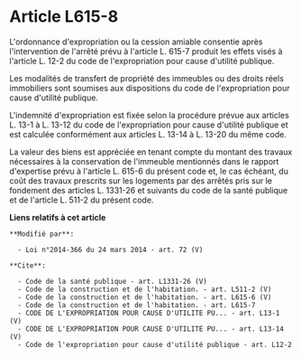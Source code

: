 # Article L615-8

L'ordonnance d'expropriation ou la cession amiable consentie après l'intervention de l'arrêté prévu à l'article L. 615-7
produit les effets visés à l'article L. 12-2 du code de l'expropriation pour cause d'utilité publique. 

Les modalités de transfert de propriété des immeubles ou des droits réels immobiliers sont soumises aux dispositions du code
de l'expropriation pour cause d'utilité publique. 

L'indemnité d'expropriation est fixée selon la procédure prévue aux articles L. 13-1 à L. 13-12 du code de l'expropriation
pour cause d'utilité publique et est calculée conformément aux articles L. 13-14 à L. 13-20 du même code. 

La valeur des biens est appréciée en tenant compte du montant des travaux nécessaires à la conservation de l'immeuble
mentionnés dans le rapport d'expertise prévu à l'article L. 615-6 du présent code et, le cas échéant, du coût des travaux
prescrits sur les logements par des arrêtés pris sur le fondement des articles L. 1331-26 et suivants du code de la santé
publique et de l'article L. 511-2 du présent code.

**Liens relatifs à cet article**

	**Modifié par**:

	  - Loi n°2014-366 du 24 mars 2014 - art. 72 (V)

	**Cite**:

	  - Code de la santé publique - art. L1331-26 (V)
	  - Code de la construction et de l'habitation. - art. L511-2 (V)
	  - Code de la construction et de l'habitation. - art. L615-6 (V)
	  - Code de la construction et de l'habitation. - art. L615-7
	  - CODE DE L'EXPROPRIATION POUR CAUSE D'UTILITE PU... - art. L13-1 (V)
	  - CODE DE L'EXPROPRIATION POUR CAUSE D'UTILITE PU... - art. L13-14 (V)
	  - Code de l'expropriation pour cause d'utilité publique - art. L12-2
